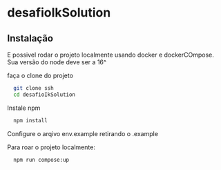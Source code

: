 # desafioIkSolution



## Instalação
E possivel rodar o projeto localmente usando docker e dockerCOmpose.
Sua versão do node deve ser a 16^


faça o clone do projeto

```bash
  git clone ssh
  cd desafioIkSolution
```

Instale npm

```bash
  npm install 
```

Configure o arqivo env.example
retirando o .example


Para roar o projeto localmente:

```bash
  npm run compose:up
```
